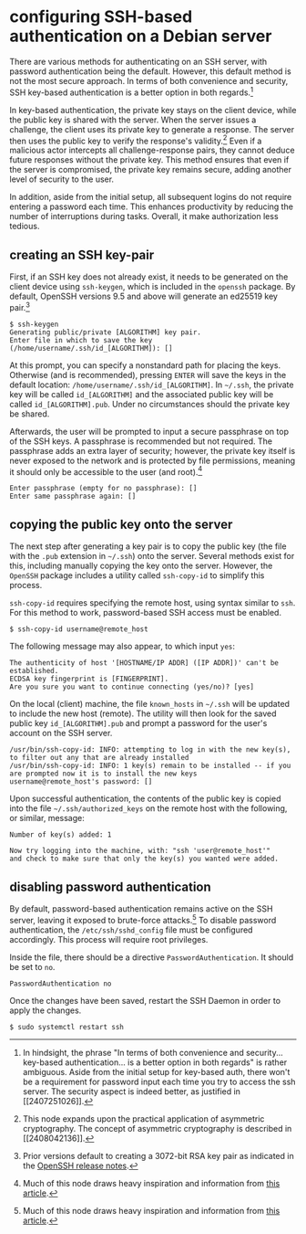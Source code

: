 # configuring SSH-based authentication on a Debian server
There are various methods for authenticating on an SSH server, with password authentication being the default. However, this default method is not the most secure approach. In terms of both convenience and security, SSH key-based authentication is a better option in both regards.[^1]

In key-based authentication, the private key stays on the client device, while the public key is shared with the server. When the server issues a challenge, the client uses its private key to generate a response. The server then uses the public key to verify the response's validity.[^2] Even if a malicious actor intercepts all challenge-response pairs, they cannot deduce future responses without the private key. This method ensures that even if the server is compromised, the private key remains secure, adding another level of security to the user.

In addition, aside from the initial setup, all subsequent logins do not require entering a password each time. This enhances productivity by reducing the number of interruptions during tasks. Overall, it make authorization less tedious.

## creating an SSH key-pair
First, if an SSH key does not already exist, it needs to be generated on the client device using `ssh-keygen`, which is included in the `openssh` package. By default, OpenSSH versions 9.5 and above will generate an ed25519 key pair.[^3]

```
$ ssh-keygen
Generating public/private [ALGORITHM] key pair.
Enter file in which to save the key (/home/username/.ssh/id_[ALGORITHM]): []
```

At this prompt, you can specify a nonstandard path for placing the keys. Otherwise (and is recommended), pressing `ENTER` will save the keys in the default location: `/home/username/.ssh/id_[ALGORITHM]`. In `~/.ssh`, the private key will be called `id_[ALGORITHM]` and the associated public key will be called `id_[ALGORITHM].pub`. Under no circumstances should the private key be shared.

Afterwards, the user will be prompted to input a secure passphrase on top of the SSH keys. A passphrase is recommended but not required. The passphrase adds an extra layer of security; however, the private key itself is never exposed to the network and is protected by file permissions, meaning it should only be accessible to the user (and root).[^4]

```
Enter passphrase (empty for no passphrase): []
Enter same passphrase again: []
```

## copying the public key onto the server
The next step after generating a key pair is to copy the public key (the file with the `.pub` extension in `~/.ssh`) onto the server. Several methods exist for this, including manually copying the key onto the server. However, the `OpenSSH` package includes a utility called `ssh-copy-id` to simplify this process.

`ssh-copy-id` requires specifying the remote host, using syntax similar to `ssh`. For this method to work, password-based SSH access must be enabled.

```
$ ssh-copy-id username@remote_host
```

The following message may also appear, to which input `yes`:

```
The authenticity of host '[HOSTNAME/IP ADDR] ([IP ADDR])' can't be established.
ECDSA key fingerprint is [FINGERPRINT].
Are you sure you want to continue connecting (yes/no)? [yes]
```

On the local (client) machine, the file `known_hosts` in `~/.ssh` will be updated to include the new host (remote). The utility will then look for the saved public key `id_[ALGORITHM].pub` and prompt a password for the user's account on the SSH server.

```
/usr/bin/ssh-copy-id: INFO: attempting to log in with the new key(s), to filter out any that are already installed
/usr/bin/ssh-copy-id: INFO: 1 key(s) remain to be installed -- if you are prompted now it is to install the new keys
username@remote_host's password: []
```

Upon successful authentication, the contents of the public key is copied into the file `~/.ssh/authorized_keys` on the remote host with the following, or similar, message:

```
Number of key(s) added: 1

Now try logging into the machine, with: "ssh 'user@remote_host'"
and check to make sure that only the key(s) you wanted were added.
```

## disabling password authentication
By default, password-based authentication remains active on the SSH server, leaving it exposed to brute-force attacks.[^4] To disable password authentication, the `/etc/ssh/sshd_config` file must be configured accordingly. This process will require root privileges.

Inside the file, there should be a directive `PasswordAuthentication`. It should be set to `no`.

```
PasswordAuthentication no
```

Once the changes have been saved, restart the SSH Daemon in order to apply the changes.

```
$ sudo systemctl restart ssh
```

[^1]: In hindsight, the phrase "In terms of both convenience and security... key-based authentication... is a better option in both regards" is rather ambiguous. Aside from the initial setup for key-based auth, there won't be a requirement for password input each time you try to access the ssh server. The security aspect is indeed better, as justified in [[2407251026]].
[^2]: This node expands upon the practical application of asymmetric cryptography. The concept of asymmetric cryptography is described in [[2408042136]].
[^3]: Prior versions default to creating a 3072-bit RSA key pair as indicated in the [OpenSSH release notes](https://www.openssh.com/releasenotes.html).
[^4]: Much of this node draws heavy inspiration and information from [this article](https://www.digitalocean.com/community/tutorials/how-to-configure-ssh-key-based-authentication-on-a-linux-server#step-4-disabling-password-authentication-on-your-server).
